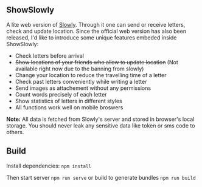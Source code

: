 ## ShowSlowly

A lite web version of [Slowly](https://www.getslowly.com/en/). Through it one can send or receive letters, check and update location. Since the official web version has also been released, I'd like to introduce some unique features embeded inside ShowSlowly:

- Check letters before arrival
- ~~Show locations of your friends who allow to update location~~ (Not available right now due to the banning from slowly)
- Change your location to reduce the travelling time of a letter
- Check past letters conveniently while writing a letter
- Send images as attachement without any permissions
- Count words precisely of each letter
- Show statistics of letters in different styles
- All functions work well on mobile broswers

**Note:** All data is fetched from Slowly's server and stored in browser's local storage. You should never leak any sensitive data like token or sms code to others.

## Build
Install dependencies: `npm install`

Then start server `npm run serve` or build to generate bundles `npm run build`